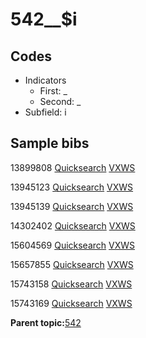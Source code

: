 # 542\_\_$i

## Codes

-   Indicators
    -   First: \_
    -   Second: \_
-   Subfield: i

## Sample bibs

13899808 [Quicksearch](https://search.library.yale.edu/catalog/13899808) [VXWS](http://prodorbis.library.yale.edu:7014/vxws/GetHoldingsService?bibId=13899808)

13945123 [Quicksearch](https://search.library.yale.edu/catalog/13945123) [VXWS](http://prodorbis.library.yale.edu:7014/vxws/GetHoldingsService?bibId=13945123)

13945139 [Quicksearch](https://search.library.yale.edu/catalog/13945139) [VXWS](http://prodorbis.library.yale.edu:7014/vxws/GetHoldingsService?bibId=13945139)

14302402 [Quicksearch](https://search.library.yale.edu/catalog/14302402) [VXWS](http://prodorbis.library.yale.edu:7014/vxws/GetHoldingsService?bibId=14302402)

15604569 [Quicksearch](https://search.library.yale.edu/catalog/15604569) [VXWS](http://prodorbis.library.yale.edu:7014/vxws/GetHoldingsService?bibId=15604569)

15657855 [Quicksearch](https://search.library.yale.edu/catalog/15657855) [VXWS](http://prodorbis.library.yale.edu:7014/vxws/GetHoldingsService?bibId=15657855)

15743158 [Quicksearch](https://search.library.yale.edu/catalog/15743158) [VXWS](http://prodorbis.library.yale.edu:7014/vxws/GetHoldingsService?bibId=15743158)

15743169 [Quicksearch](https://search.library.yale.edu/catalog/15743169) [VXWS](http://prodorbis.library.yale.edu:7014/vxws/GetHoldingsService?bibId=15743169)

**Parent topic:**[542](../../tags/542/542.md)

